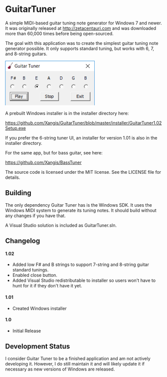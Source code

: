 # GuitarTuner

A simple MIDI-based guitar tuning note generator for Windows 7 and newer. It was 
originally released at http://zetacentauri.com and was downloaded more than
60,000 times before being open-sourced.

The goal with this application was to create the simplest guitar tuning note 
generator possible. It only supports standard tuning, but works with 6, 7, and 
8-string guitars.

![GuitarTuner Screenshot](https://github.com/Xangis/GuitarTuner/blob/master/images/GuitarTuner1.02.png)

A prebuilt Windows installer is in the installer directory here:

https://github.com/Xangis/GuitarTuner/blob/master/installer/GuitarTuner1.02Setup.exe

If you prefer the 6-string tuner UI, an installer for version 1.01 is also in the 
installer directory.

For the same app, but for bass guitar, see here:

https://github.com/Xangis/BassTuner

The source code is licensed under the MIT license. See the LICENSE file for details.

## Building

The only dependency Guitar Tuner has is the Windows SDK. It uses the Windows MIDI
system to generate its tuning notes. It should build without any changes if you
have that.

A Visual Studio solution is included as GuitarTuner.sln.

## Changelog

#### 1.02

- Added low F# and B strings to support 7-string and 8-string guitar standard tunings.
- Enabled close button.
- Added Visual Studio redistributable to installer so users won't have to hunt for it if
they don't have it yet.

#### 1.01

- Created Windows installer

#### 1.0

- Initial Release

## Development Status

I consider Guitar Tuner to be a finished application and am not actively developing it.
However, I do still maintain it and will likely update it if necessary as new versions
of Windows are released.

